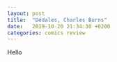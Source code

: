 ```yaml
---
layout: post
title:  "Dédales, Charles Burns"
date:   2019-10-20 21:34:30 +0200
categories: comics review
---
```


Hello